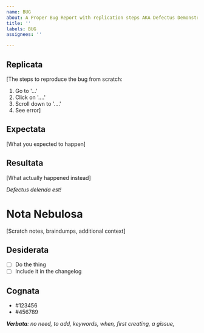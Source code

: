 ```yaml
---
name: BUG
about: A Proper Bug Report with replication steps AKA Defectus Demonstrandum
title: ''
labels: BUG
assignees: ''

---
```


## Replicata 

[The steps to reproduce the bug from scratch:
1. Go to '...'
2. Click on '....'
3. Scroll down to '....'
4. See error]

## Expectata

[What you expected to happen]

## Resultata

[What actually happened instead]

_Defectus delenda est!_ 

# Nota Nebulosa

[Scratch notes, braindumps, additional context]

## Desiderata

- [ ] Do the thing
- [ ] Include it in the changelog

## Cognata

* #123456
* #456789

_**Verbata**: no need, to add, keywords, when, first creating, a gissue,_
